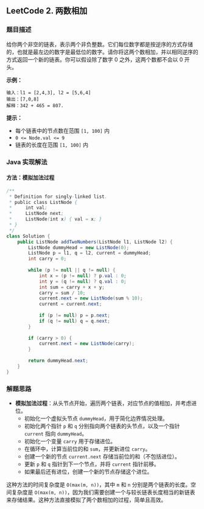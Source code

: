 ## LeetCode 2. 两数相加

### 题目描述

给你两个非空的链表，表示两个非负整数。它们每位数字都是按逆序的方式存储的，也就是最左边的数字是最低位的数字。请你将这两个数相加，并以相同逆序的方式返回一个新的链表。你可以假设除了数字 0 之外，这两个数都不会以 0 开头。

**示例：**
```
输入：l1 = [2,4,3], l2 = [5,6,4]
输出：[7,0,8]
解释：342 + 465 = 807.
```

**提示：**
- 每个链表中的节点数在范围 `[1, 100]` 内
- `0 <= Node.val <= 9`
- 链表的长度在范围 `[1, 100]` 内

### Java 实现解法

#### 方法：模拟加法过程

```java
/**
 * Definition for singly-linked list.
 * public class ListNode {
 *     int val;
 *     ListNode next;
 *     ListNode(int x) { val = x; }
 * }
 */
class Solution {
    public ListNode addTwoNumbers(ListNode l1, ListNode l2) {
        ListNode dummyHead = new ListNode(0);
        ListNode p = l1, q = l2, current = dummyHead;
        int carry = 0;
        
        while (p != null || q != null) {
            int x = (p != null) ? p.val : 0;
            int y = (q != null) ? q.val : 0;
            int sum = carry + x + y;
            carry = sum / 10;
            current.next = new ListNode(sum % 10);
            current = current.next;
            
            if (p != null) p = p.next;
            if (q != null) q = q.next;
        }
        
        if (carry > 0) {
            current.next = new ListNode(carry);
        }
        
        return dummyHead.next;
    }
}
```

### 解题思路

- **模拟加法过程**：从头节点开始，遍历两个链表，对应节点的值相加，并考虑进位。
  - 初始化一个虚拟头节点 `dummyHead`，用于简化边界情况处理。
  - 初始化两个指针 `p` 和 `q` 分别指向两个链表的头节点，以及一个指针 `current` 指向 `dummyHead`。
  - 初始化一个变量 `carry` 用于存储进位。
  - 在循环中，计算当前位的和 `sum`，并更新进位 `carry`。
  - 创建一个新的节点 `current.next` 存储当前位的和（不包括进位）。
  - 更新 `p` 和 `q` 指针到下一个节点，并将 `current` 指针前移。
  - 如果最后还有进位，创建一个新的节点存储这个进位。

这种方法的时间复杂度是 `O(max(m, n))`，其中 `m` 和 `n` 分别是两个链表的长度。空间复杂度是 `O(max(m, n))`，因为我们需要创建一个与较长链表长度相当的新链表来存储结果。这种方法直接模拟了两个数相加的过程，简单且高效。
